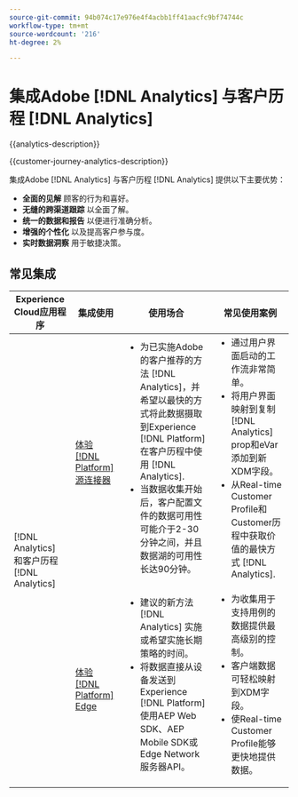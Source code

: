 ```yaml
---
source-git-commit: 94b074c17e976e4f4acbb1ff41aacfc9bf74744c
workflow-type: tm+mt
source-wordcount: '216'
ht-degree: 2%

---
```



# 集成Adobe [!DNL Analytics] 与客户历程 [!DNL Analytics]

{{analytics-description}}

{{customer-journey-analytics-description}}

集成Adobe [!DNL Analytics] 与客户历程 [!DNL Analytics] 提供以下主要优势：

+ **全面的见解** 顾客的行为和喜好。
+ **无缝的跨渠道跟踪** 以全面了解。
+ **统一的数据和报告** 以便进行准确分析。
+ **增强的个性化** 以及提高客户参与度。
+ **实时数据洞察** 用于敏捷决策。

## 常见集成

<table>
    <thead>
        <tr>
            <th>Experience Cloud应用程序</th>
            <th>集成使用</th>
            <th>使用场合</th>
            <th>常见使用案例</th>
        </tr>
    </thead>
    <tbody>
        <tr>
            <td rowspan="2">[!DNL Analytics] 和客户历程 [!DNL Analytics]</td>
            <td><a href="../../integrations/tutorials/analytics-cja/experience-platform-source-connector.md" target="_blank" rel="noreferrer">体验 [!DNL Platform] 源连接器</a></td>
            <td>
                <ul style="margin-top: 0;">
                    <li>为已实施Adobe的客户推荐的方法 [!DNL Analytics]，并希望以最快的方式将此数据摄取到Experience [!DNL Platform] 在客户历程中使用 [!DNL Analytics].</li>
                    <li>当数据收集开始后，客户配置文件的数据可用性可能介于2-30分钟之间，并且数据湖的可用性长达90分钟。</li>
                </ul>
            </td>
            <td>
                <ul style="margin-top: 0;">
                    <li>通过用户界面启动的工作流非常简单。</li>
                    <li>将用户界面映射到复制 [!DNL Analytics] prop和eVar添加到新XDM字段。</li>
                    <li>从Real-time Customer Profile和Customer历程中获取价值的最快方式 [!DNL Analytics].</li>
                </ul>
            </td>
        </tr>
        <tr>
            <td><a href="../../integrations/tutorials/analytics-cja/experience-platform-edge.md" target="_blank" rel="noreferrer">体验 [!DNL Platform] Edge</a></td>
            <td>
                <ul style="margin-top: 0;">
                    <li>建议的新方法 [!DNL Analytics] 实施或希望实施长期策略的时间。</li>
                    <li>将数据直接从设备发送到Experience [!DNL Platform] 使用AEP Web SDK、AEP Mobile SDK或Edge Network服务器API。</li>
                </ul>
            </td>
            <td>
                <ul style="margin-top: 0;">
                    <li>为收集用于支持用例的数据提供最高级别的控制。</li>
                    <li>客户端数据可轻松映射到XDM字段。</li>
                    <li>使Real-time Customer Profile能够更快地提供数据。</li>
                </ul>
            </td>
        </tr>  
    </tbody>          
</table>
